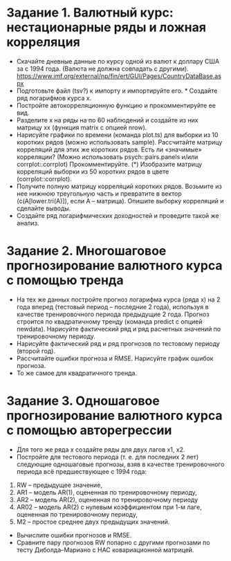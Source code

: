 # Задание 1. Валютный курс: нестационарные ряды и ложная корреляция 
* Скачайте дневные данные по курсу одной из валют к доллару США за с 1994 года. (Валюта не должна совпадать с другими).
https://www.imf.org/external/np/fin/ert/GUI/Pages/CountryDataBase.aspx
* Подготовьте файл (tsv?) к импорту и импортируйте его. * Создайте ряд логарифмов курса x.
* Постройте автокорреляционную функцию и прокомментируйте ее вид.
* Разделите x на ряды на по 60 наблюдений и создайте из них матрицу xx (функция matrix с опцией nrow).
* Нарисуйте графики по времени (команда plot.ts) для выборки из 10 коротких рядов (можно использовать sample). Рассчитайте матрицу корреляций для этих же коротких рядов. Есть ли «значимые» корреляции? (Можно использовать psych::pairs.panels и/или corrplot::corrplot) Прокомментируйте.
(*) Изобразите матрицу корреляций выборки из 50 коротких рядов в цвете (corrplot::corrplot).
* Получите полную матрицу корреляций коротких рядов. Возьмите из нее нижнюю треугольную часть и превратите в вектор (c(A[lower.tri(A)]), если A – матрица). Опишите выборку корреляций и сделайте выводы.
* Создайте ряд логарифмических доходностей и проведите такой же анализ. 
# Задание 2. Многошаговое прогнозирование валютного курса с помощью тренда
* На тех же данных постройте прогноз логарифма курса (ряда x) на 2 года вперед (тестовый период – последние 2 года), используя в качестве тренировочного периода предыдущие 2 года. Прогноз строится по квадратичному тренду (команда predict с опцией newdata). Нарисуйте фактический ряд и ряд расчетных значений по тренировочному периоду.
* Нарисуйте фактический ряд и ряд прогнозов по тестовому периоду (второй год).
* Рассчитайте ошибки прогноза и RMSE. Нарисуйте график ошибок прогноза.
* То же самое для квадратичного тренда.
# Задание 3. Одношаговое прогнозирование валютного курса с помощью авторегрессии
* Для того же ряда x создайте ряды для двух лагов x1, x2.
* Постройте для тестового периода (т. е. для последних 2 лет) следующие одношаговые прогнозы, взяв в качестве тренировочного периода всё предшествующее с 1994 года:
1)	RW – предыдущее значение,
2)	AR1 – модель AR(1), оцененная по тренировочному периоду,
3)	AR2 – модель AR(2), оцененная по тренировочному периоду
4)	AR02 – модель AR(2) с нулевым коэффициентом при 1-м лаге, оцененная по тренировочному периоду,
5)	M2 – простое среднее двух предыдущих значений.
* Вычислите ошибки прогнозов и RMSE.
* Сравните пару прогнозов RW попарно с другими прогнозами по тесту Диболда–Мариано с HAC ковариационной матрицей.
